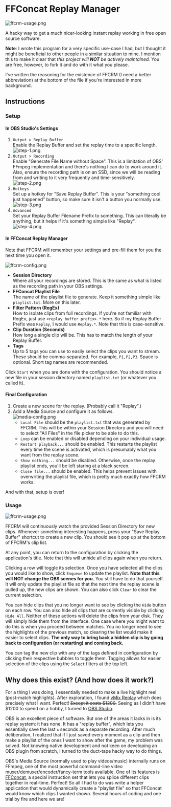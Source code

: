 # FFConcat Replay Manager

![ffcrm-usage.png](img/ffcrm-usage.png)

A hacky way to get a much nicer-looking instant replay working in free open
source software.

**Note**:
I wrote this program for a very specific use-case I had, but I thought it might
be beneficial to other people in a similar situation to mine. I mention this to
make it clear that *this project will **NOT** be actively maintained.* You are
free, however, to fork it and do with it what you please.

I've written the reasoning for the existence of FFCRM (I need a better
abbreviation) at the bottom of the file if you're interested in more background. 

## Instructions

### Setup
#### In OBS Studio's Settings
1. `Output > Replay Buffer`  
Enable the Replay Buffer and set the replay time to a specific length.    
![step-1.png](img/step-1.png)
2. `Output > Recording`  
Enable "Generate File Name without Space". This is a limitation of OBS' FFmpeg
implementation and there's nothing I can do to work around it. Also, ensure
the recording path is on an SSD, since we will be reading from and writing to
it very frequently and time-sensitively.  
![step-2.png](img/step-2.png)
3. `Hotkeys`  
Set up a hotkey for "Save Replay Buffer". This is your "something cool just
happened" button, so make sure it isn't a button you normally use.  
![step-3.png](img/step-3.png)
4. `Advanced`  
Set your Replay Buffer Filename Prefix to something. This can literally be 
anything, but it helps if it's something simple like "Replay".  
![step-4.png](img/step-4.png)

#### In FFConcat Replay Manager
Note that FFCRM will remember your settings and pre-fill them for you the next
time you open it.

![ffcrm-config.png](img/ffcrm-config.png)
- **Session Directory**  
Where all your recordings are stored. This is the same as what is listed as the
recording path in your OBS settings.
- **FFConcat Playlist File**  
The name of the playlist file to generate. Keep it something simple like 
`playlist.txt`. More on this later.
- **Filter Pattern (RegEx)**  
How to isolate clips from full recordings. If you're not familiar with RegEx,
just use `<replay buffer prefix>.*` here. So if my Replay Buffer Prefix was
`Replay`, I would use `Replay.*`. Note that this is case-sensitive.
- **Clip Duration (Seconds)**  
How long a single clip will be. This has to match the length of your Replay
Buffer.
- **Tags**  
Up to 5 tags you can use to easily select the clips you want to stream. These
should be comma-separated. For example, `P1,P2,P3`. Space is optional. Short
tag names are recommended.

Click `Start` when you are done with the configuration. You should notice a new
file in your session directory named `playlist.txt` (or whatever you called it).

#### Final Configuration
1. Create a new scene for the replay. (Probably call it "Replay".)
2. Add a Media Source and configure it as follows.  
![media-config.png](img/media-config.png)
   - `Local File` should be the `playlist.txt` that was generated by FFCRM. 
   This will be within your Session Directory and you will need to select "All
   Files" in the file picker to be able to do this.
   - `Loop` can be enabled or disabled depending on your individual usage.
   - `Restart playback...` should be enabled. This restarts the playlist every
   time the scene is activated, which is presumably what you want from the 
   replay scene.
   - `Show nothing...` should be disabled. Otherwise, once the replay playlist
   ends, you'll be left staring at a black screen.
   - `Close file...` should be enabled. This helps prevent issues with
   overwriting the playlist file, which is pretty much exactly how FFCRM works.

And with that, setup is over!

### Usage
![ffcrm-usage.png](img/ffcrm-usage.png)

FFCRM will continuously watch the provided Session Directory for new clips.
Whenever something interesting happens, press your "Save Replay Buffer"
shortcut to create a new clip. You should see it pop up at the bottom of
FFCRM's clip list.

At any point, you can return to the configuration by clicking the application's
title. Note that this will unhide all clips again when you return.

Clicking a row will toggle its selection. Once you have selected all the clips
you would like to show, click `Enqueue` to update the playlist. **Note that 
this will NOT change the OBS scenes for you.** You still have to do that
yourself. It will only update the playlist file so that the next time the 
replay scene is pulled up, the new clips are shown. You can also click `Clear`
to clear the current selection.

You can hide clips that you no longer want to see by clicking the `Hide` button
on each row. You can also hide all clips that are currently visible by clicking
`Hide All`. Neither of these actions will delete the clips from your disk. They 
will simply hide them from the interface. One case where you might want to do
this is when you proceed between matches. You no longer need to see the 
highlights of the previous match, so clearing the list would make it easier to
select clips. **The only way to bring back a hidden clip is by going back to 
configuration (or restarting) and coming back.**

You can tag the new clip with any of the tags defined in configuration by
clicking their respective bubbles to toggle them. Tagging allows for easier
selection of the clips using the `Select` filters at the top left. 

## Why does this exist? (And how does it work?)
For a thing I was doing, I essentially needed to make a live highlight reel 
(post-match highlights). After exploration, I found [vMix Replay](https://www.youtube.com/watch?v=l7l4MY9u7pA)
which does precisely what I want. Perfect! ~~Except it costs $1200.~~ Seeing as
I didn't have $1200 to spend on a hobby, I turned to [OBS Studio](https://obsproject.com/).

OBS is an excellent piece of software. But one of the areas it lacks in is its
replay system: it has none. It has a "replay buffer", which lets you
essentially save the last `x` seconds as a separate recording. After much 
deliberation, I realized that if I just saved every moment as a clip and then 
make a playlist of the ones I want to show after the game, my problem was
solved. Not knowing native development and not keen on developing an OBS plugin
from scratch, I turned to the duct-tape hacky way to do things.

OBS's Media Source (normally used to play videos/music) internally runs on
FFmpeg, one of the most powerful command-line video
muxer/demuxer/encoder/fancy-term tools available. One of its features is
[FFConcat](https://trac.ffmpeg.org/wiki/Concatenate), a special instruction set
that lets you splice different clips together in real-time. Perfect! So all I
had to do was write a helper application that would dynamically create a 
"playlist file" so that FFConcat would know which clips I wanted shown. Several
hours of coding and one trial by fire and here we are!
